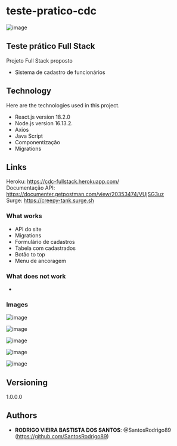 # teste-pratico-cdc

![image](https://user-images.githubusercontent.com/93896739/184499033-2bbdc83f-503a-432f-ab42-fc5b75199017.png)


## Teste prático Full Stack
 
Projeto Full Stack proposto 
- Sistema de cadastro de funcionários
 
## Technology 
 
Here are the technologies used in this project.
 
* React.js version 18.2.0
* Node.js version 16.13.2.
* Axios
* Java Script
* Componentização
* Migrations

## Links
 
Heroku: https://cdc-fullstack.herokuapp.com/
<br/>
Documentação API: https://documenter.getpostman.com/view/20353474/VUjSG3uz
<br/>
Surge: https://creepy-tank.surge.sh
<br/>

### What works

* API do site
* Migrations
* Formulário de cadastros
* Tabela com cadastrados
* Botão to top
* Menu de ancoragem

### What does not work

*

### Images

![image](https://user-images.githubusercontent.com/93896739/184499500-11f3df57-800b-479a-b3ed-b0d1c2e28545.png)

![image](https://user-images.githubusercontent.com/93896739/184499517-a55e3c20-99bb-4455-9809-b345b2927027.png)

![image](https://user-images.githubusercontent.com/93896739/184499528-6af405b8-c7ff-4461-b780-05d69283e2f9.png)

![image](https://user-images.githubusercontent.com/93896739/184499543-9c643628-0ece-478e-bb3f-c9df84298a7e.png)

![image](https://user-images.githubusercontent.com/93896739/184499553-89c25a33-3638-4d02-83db-f9073cbb2676.png)

## Versioning
 
1.0.0.0
 
## Authors
 
* **RODRIGO VIEIRA BASTISTA DOS SANTOS**: @SantosRodrigo89 (https://github.com/SantosRodrigo89)

